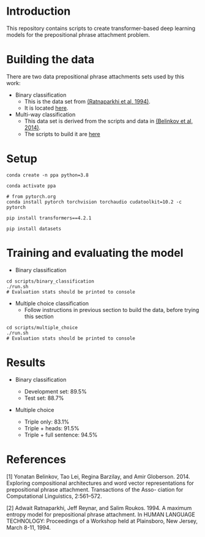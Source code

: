 # Introduction

This repository contains scripts to create transformer-based deep learning models for the prepositional phrase attachment problem. 

# Building the data

There are two data prepositional phrase attachments sets used by this work:
* Binary classification
   * This is the data set from [(Ratnaparkhi et al, 1994)](https://www.aclweb.org/anthology/H94-1048.pdf). 
   * It is located [here](./data/RRR1994).
* Multi-way classification
   * This data set is derived from the scripts and data in [(Belinkov et al, 2014)](https://www.mitpressjournals.org/doi/pdfplus/10.1162/tacl_a_00203). 
   * The scripts to build it are [here](./scripts/data_prep/README.md)

# Setup
```
conda create -n ppa python=3.8

conda activate ppa

# from pytorch.org
conda install pytorch torchvision torchaudio cudatoolkit=10.2 -c pytorch 

pip install transformers==4.2.1

pip install datasets
```
# Training and evaluating the model

* Binary classification
```
cd scripts/binary_classification
./run.sh
# Evaluation stats should be printed to console
```
    
* Multiple choice classification
   * Follow instructions in previous section to build the data, before trying this section
```
cd scripts/multiple_choice
./run.sh
# Evaluation stats should be printed to console
```
   
# Results

* Binary classification
   * Development set: 89.5%
   * Test set: 88.7%
    
* Multiple choice
   * Triple only: 83.1%
   * Triple + heads: 91.5%
   * Triple + full sentence: 94.5%
   
# References

[1] Yonatan Belinkov, Tao Lei, Regina Barzilay, and Amir Globerson. 2014. Exploring compositional architectures and word vector representations for prepositional phrase attachment. Transactions of the Asso- ciation for Computational Linguistics, 2:561–572.

[2] Adwait Ratnaparkhi, Jeff Reynar, and Salim Roukos. 1994. A maximum entropy model for prepositional phrase attachment. In HUMAN LANGUAGE TECHNOLOGY: Proceedings of a Workshop held at Plainsboro, New Jersey, March 8-11, 1994.


